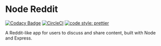 # Node Reddit

[![Codacy Badge](https://api.codacy.com/project/badge/Grade/1cb4ccfa507c4c1a89eafe35f311a233)](https://www.codacy.com/app/csantiago132/node-reddit?utm_source=github.com&utm_medium=referral&utm_content=csantiago132/node-reddit&utm_campaign=Badge_Grade)
[![CircleCI](https://circleci.com/gh/csantiago132/node-reddit.svg?style=svg)](https://circleci.com/gh/csantiago132/node-reddit)
[![code style: prettier](https://img.shields.io/badge/code_style-prettier-ff69b4.svg?style=flat-square)](https://github.com/prettier/prettier)

A Reddit-like app for users to discuss and share content, built with Node and
Express.
